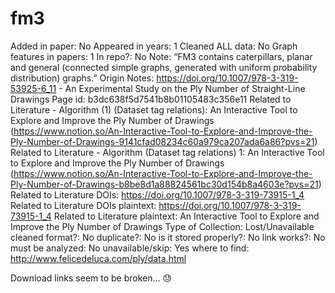 # fm3

Added in paper: No
Appeared in years: 1
Cleaned ALL data: No
Graph features in papers: 1
In repo?: No
Note: “FM3 contains caterpillars, planar and general (connected simple graphs, generated with uniform probability distribution) graphs.”
Origin Notes: https://doi.org/10.1007/978-3-319-53925-6_11 - An Experimental Study on the Ply Number of Straight-Line Drawings
Page id: b3dc638f5d7541b8b01105483c356e11
Related to Literature - Algorithm (1) (Dataset tag relations): An Interactive Tool to Explore and Improve the Ply Number of Drawings (https://www.notion.so/An-Interactive-Tool-to-Explore-and-Improve-the-Ply-Number-of-Drawings-9141cfad08234c60a979ca207ada6a86?pvs=21)
Related to Literature - Algorithm (Dataset tag relations) 1: An Interactive Tool to Explore and Improve the Ply Number of Drawings (https://www.notion.so/An-Interactive-Tool-to-Explore-and-Improve-the-Ply-Number-of-Drawings-b8be8d1a88824561bc30d154b8a4603e?pvs=21)
Related to Literature DOIs: https://doi.org/10.1007/978-3-319-73915-1_4
Related to Literature DOIs plaintext: https://doi.org/10.1007/978-3-319-73915-1_4
Related to Literature plaintext: An Interactive Tool to Explore and Improve the Ply Number of Drawings
Type of Collection: Lost/Unavailable
cleaned format?: No
duplicate?: No
is it stored properly?: No
link works?: No
must be analyzed: No
unavailable/skip: Yes
where to find: http://www.felicedeluca.com/ply/data.html

Download links seem to be broken… 😓